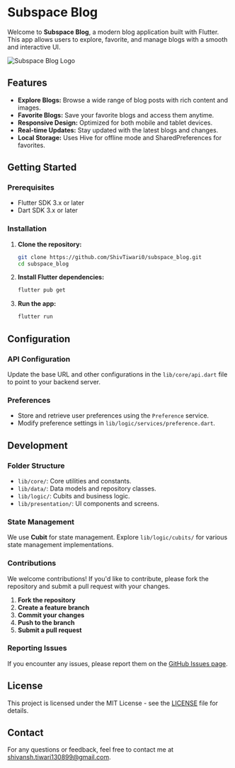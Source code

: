 # Subspace Blog

Welcome to **Subspace Blog**, a modern blog application built with Flutter. This app allows users to explore, favorite, and manage blogs with a smooth and interactive UI.

![Subspace Blog Logo](assets/images/logo.png) <!-- Replace with your logo image path -->

## Features

- **Explore Blogs:** Browse a wide range of blog posts with rich content and images.
- **Favorite Blogs:** Save your favorite blogs and access them anytime.
- **Responsive Design:** Optimized for both mobile and tablet devices.
- **Real-time Updates:** Stay updated with the latest blogs and changes.
- **Local Storage:** Uses Hive for offline mode and SharedPreferences for favorites.

## Getting Started

### Prerequisites

- Flutter SDK 3.x or later
- Dart SDK 3.x or later

### Installation

1. **Clone the repository:**

    ```bash
    git clone https://github.com/ShivTiwari0/subspace_blog.git
    cd subspace_blog
    ```

2. **Install Flutter dependencies:**

    ```bash
    flutter pub get
    ```

3. **Run the app:**

    ```bash
    flutter run
    ```

## Configuration

### API Configuration

Update the base URL and other configurations in the `lib/core/api.dart` file to point to your backend server.

### Preferences

- Store and retrieve user preferences using the `Preference` service.
- Modify preference settings in `lib/logic/services/preference.dart`.

## Development

### Folder Structure

- `lib/core/`: Core utilities and constants.
- `lib/data/`: Data models and repository classes.
- `lib/logic/`: Cubits and business logic.
- `lib/presentation/`: UI components and screens.

### State Management

We use **Cubit** for state management. Explore `lib/logic/cubits/` for various state management implementations.

### Contributions

We welcome contributions! If you'd like to contribute, please fork the repository and submit a pull request with your changes.

1. **Fork the repository**
2. **Create a feature branch**
3. **Commit your changes**
4. **Push to the branch**
5. **Submit a pull request**

### Reporting Issues

If you encounter any issues, please report them on the [GitHub Issues page](https://github.com/ShivTiwari0/subspace_blog/issues).

## License

This project is licensed under the MIT License - see the [LICENSE](LICENSE) file for details.

## Contact

For any questions or feedback, feel free to contact me at [shivansh.tiwari130899@gmail.com](mailto:shivansh.tiwari130899@gmail.com).
